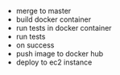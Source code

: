 

- merge to master
- build docker container
- run tests in docker container
- run tests
- on success
- push image to docker hub
- deploy to ec2 instance




